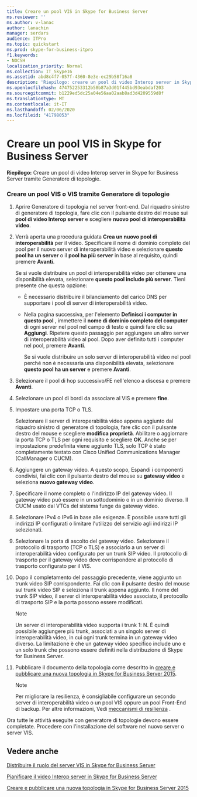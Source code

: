 ```yaml
---
title: Creare un pool VIS in Skype for Business Server
ms.reviewer: ''
ms.author: v-lanac
author: lanachin
manager: serdars
audience: ITPro
ms.topic: quickstart
ms.prod: skype-for-business-itpro
f1.keywords:
- NOCSH
localization_priority: Normal
ms.collection: IT_Skype16
ms.assetid: abd8c4f7-057f-4360-8e3e-ec29b58f16a8
description: 'Riepilogo: creare un pool di video Interop server in Skype for Business Server tramite Generatore di topologie.'
ms.openlocfilehash: 474752253312b58b87a3d01f445bd93eabdaf203
ms.sourcegitcommit: b1229ed5dc25a04e56aa02aab8ad3d4209559d8f
ms.translationtype: MT
ms.contentlocale: it-IT
ms.lasthandoff: 02/06/2020
ms.locfileid: "41798053"
---
```

# <a name="create-a-vis-pool-in-skype-for-business-server"></a>Creare un pool VIS in Skype for Business Server
 
**Riepilogo:** Creare un pool di video Interop server in Skype for Business Server tramite Generatore di topologie.
  
### <a name="create-a-vis-or-vis-pool-using-topology-builder"></a>Creare un pool VIS o VIS tramite Generatore di topologie

1. Aprire Generatore di topologia nel server front-end. Dal riquadro sinistro di generatore di topologia, fare clic con il pulsante destro del mouse sui **pool di video Interop server** e scegliere **nuovo pool di interoperabilità video**. 
    
2. Verrà aperta una procedura guidata **Crea un nuovo pool di interoperabilità** per il video. Specificare il nome di dominio completo del pool per il nuovo server di interoperabilità video e selezionare **questo pool ha un server** o il **pool ha più server** in base al requisito, quindi premere **Avanti**.
    
    Se si vuole distribuire un pool di interoperabilità video per ottenere una disponibilità elevata, selezionare **questo pool include più server**. Tieni presente che questa opzione: 
    
    - È necessario distribuire il bilanciamento del carico DNS per supportare i pool di server di interoperabilità video. 
    
   - Nella pagina successiva, per l'elemento **Definisci i computer in questo pool** , immettere il **nome di dominio completo del computer** di ogni server nel pool nel campo di testo e quindi fare clic su **Aggiungi**. Ripetere questo passaggio per aggiungere un altro server di interoperabilità video al pool. Dopo aver definito tutti i computer nel pool, premere **Avanti**.
    
     Se si vuole distribuire un solo server di interoperabilità video nel pool perché non è necessaria una disponibilità elevata, selezionare **questo pool ha un server** e premere **Avanti**.
    
3. Selezionare il pool di hop successivo/FE nell'elenco a discesa e premere **Avanti**.
    
4. Selezionare un pool di bordi da associare al VIS e premere **fine**.
    
5. Impostare una porta TCP o TLS.
    
    Selezionare il server di interoperabilità video appena aggiunto dal riquadro sinistro di generatore di topologia, fare clic con il pulsante destro del mouse e scegliere **modifica proprietà**. Abilitare o aggiornare la porta TCP o TLS per ogni requisito e scegliere **OK**. Anche se per impostazione predefinita viene aggiunto TLS, solo TCP è stato completamente testato con Cisco Unified Communications Manager (CallManager o CUCM).
    
6. Aggiungere un gateway video. A questo scopo, Espandi i componenti condivisi, fai clic con il pulsante destro del mouse su **gateway video** e seleziona **nuovo gateway video**.
    
7. Specificare il nome completo o l'indirizzo IP del gateway video. Il gateway video può essere in un sottodominio o in un dominio diverso. Il CUCM usato dal VTCs del sistema funge da gateway video.
    
8. Selezionare IPv4 o IPv6 in base alle esigenze. È possibile usare tutti gli indirizzi IP configurati o limitare l'utilizzo del servizio agli indirizzi IP selezionati.
    
9. Selezionare la porta di ascolto del gateway video. Selezionare il protocollo di trasporto (TCP o TLS) e associarlo a un server di interoperabilità video configurato per un trunk SIP video. Il protocollo di trasporto per il gateway video deve corrispondere al protocollo di trasporto configurato per il VIS.
    
10. Dopo il completamento del passaggio precedente, viene aggiunto un trunk video SIP corrispondente. Fai clic con il pulsante destro del mouse sul trunk video SIP e seleziona il trunk appena aggiunto. Il nome del trunk SIP video, il server di interoperabilità video associato, il protocollo di trasporto SIP e la porta possono essere modificati. 
    
    > [!NOTE]
    >  Un server di interoperabilità video supporta i trunk 1: N. È quindi possibile aggiungere più trunk, associati a un singolo server di interoperabilità video, in cui ogni trunk termina in un gateway video diverso. La limitazione è che un gateway video specifico include uno e un solo trunk che possono essere definiti nella distribuzione di Skype for Business Server.
  
11. Pubblicare il documento della topologia come descritto in [creare e pubblicare una nuova topologia in Skype for Business Server 2015](../../deploy/install/create-and-publish-new-topology.md).
    
    > [!NOTE]
    > Per migliorare la resilienza, è consigliabile configurare un secondo server di interoperabilità video o un pool VIS oppure un pool Front-End di backup. Per altre informazioni, Vedi [meccanismi di resilienza](../../plan-your-deployment/video-interop-server.md#resiliency) .
  
Ora tutte le attività eseguite con generatore di topologie devono essere completate. Procedere con l'installazione del software nel nuovo server o server VIS.
## <a name="see-also"></a>Vedere anche

[Distribuire il ruolo del server VIS in Skype for Business Server](deploy-the-vis-server-role.md)

[Pianificare il video Interop server in Skype for Business Server](../../plan-your-deployment/video-interop-server.md)
  
[Creare e pubblicare una nuova topologia in Skype for Business Server 2015](../../deploy/install/create-and-publish-new-topology.md)
